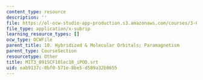 ```yaml
---
content_type: resource
description: ''
file: https://ol-ocw-studio-app-production.s3.amazonaws.com/courses/3-091sc-introduction-to-solid-state-chemistry-fall-2010/eab9137c0bf0571e8be5d589a32b8655_MIT3_091SCF10lec10_iPOD.vtt
file_type: application/x-subrip
learning_resource_types: []
ocw_type: OCWFile
parent_title: 10. Hybridized & Molecular Orbitals; Paramagnetism
parent_type: CourseSection
resourcetype: Other
title: MIT3_091SCF10lec10_iPOD.srt
uid: eab9137c-0bf0-571e-8be5-d589a32b8655
---
```

